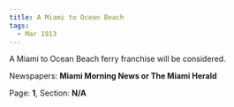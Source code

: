 ```yaml
---  
title: A Miami to Ocean Beach  
tags:  
  - Mar 1913  
---  
```

  
A Miami to Ocean Beach ferry franchise will be considered.  
  
Newspapers: **Miami Morning News or The Miami Herald**  
  
Page: **1**, Section: **N/A** 
